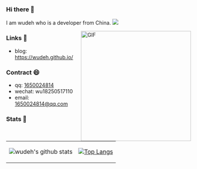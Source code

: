 ### Hi there 👋
I am wudeh who is a developer from China. ![](https://visitor-badge.glitch.me/badge?page_id=wudeh)

<img align="right" alt="GIF" src="https://media.giphy.com/media/SWoSkN6DxTszqIKEqv/giphy.gif" height="300" />


### Links 📌

- blog: [https://wudeh.github.io/ ](https://wudeh.github.io/ )

### Contract 😄

- qq: <a href="tencent://message/?uin=1650024814&Site=-&Menu=yes" target="_blank">1650024814</a>
- wechat: wu18250517110
- email: 1650024814@qq.com

### Stats 🌱

<table cellspacing="0" cellpadding="0" style="border: none">
  <tr>
    <td>
      
![wudeh's github stats](https://github-readme-stats.vercel.app/api?username=wudeh&show_icons=true)
    </td>
    <td>
      
[![Top Langs](https://github-readme-stats.vercel.app/api/top-langs/?username=wudeh&layout=compact)](https://github.com/anuraghazra/github-readme-stats)  
    </td>
    </tr> 



<!--
**wudeh/wudeh** is a ✨ _special_ ✨ repository because its `README.md` (this file) appears on your GitHub profile.

Here are some ideas to get you started:

- 🔭 I’m currently working on ...
- 🌱 I’m currently learning ...
- 👯 I’m looking to collaborate on ...
- 🤔 I’m looking for help with ...
- 💬 Ask me about ...
- 📫 How to reach me: ...
- 😄 Pronouns: ...
- ⚡ Fun fact: ...
-->
